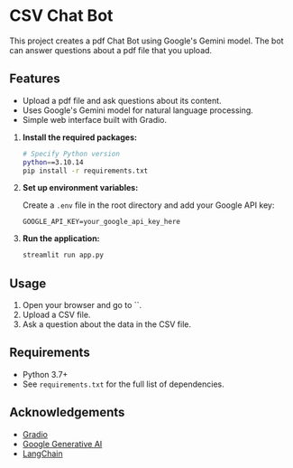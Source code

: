 # CSV Chat Bot

This project creates a pdf Chat Bot using Google's Gemini model. The bot can answer questions about a pdf file that you upload.

## Features

- Upload a pdf file and ask questions about its content.
- Uses Google's Gemini model for natural language processing.
- Simple web interface built with Gradio.

1. **Install the required packages:**

    ```sh
    # Specify Python version
    python==3.10.14
    pip install -r requirements.txt
    ```

2. **Set up environment variables:**

    Create a `.env` file in the root directory and add your Google API key:

    ```env
    GOOGLE_API_KEY=your_google_api_key_here
    ```

3. **Run the application:**

    ```sh
    streamlit run app.py
    ```

## Usage

1. Open your browser and go to ``.
2. Upload a CSV file.
3. Ask a question about the data in the CSV file.

## Requirements

- Python 3.7+
- See `requirements.txt` for the full list of dependencies.

## Acknowledgements

- [Gradio](https://gradio.app)
- [Google Generative AI](https://ai.google.dev/gemini-api/docs/api-key)
- [LangChain](https://python.langchain.com/en/latest/)
